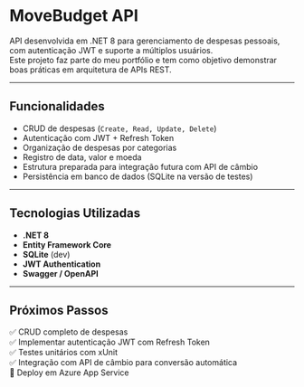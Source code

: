 # MoveBudget API

API desenvolvida em .NET 8 para gerenciamento de despesas pessoais, com autenticação JWT e suporte a múltiplos usuários.  
Este projeto faz parte do meu portfólio e tem como objetivo demonstrar boas práticas em arquitetura de APIs REST.

---

## Funcionalidades

- CRUD de despesas (`Create, Read, Update, Delete`)
- Autenticação com JWT + Refresh Token
- Organização de despesas por categorias
- Registro de data, valor e moeda
- Estrutura preparada para integração futura com API de câmbio
- Persistência em banco de dados (SQLite na versão de testes)

---

## Tecnologias Utilizadas

- **.NET 8**  
- **Entity Framework Core**  
- **SQLite** (dev)  
- **JWT Authentication**  
- **Swagger / OpenAPI**

---

## Próximos Passos

✅ CRUD completo de despesas  
✅ Implementar autenticação JWT com Refresh Token  
✅ Testes unitários com xUnit  
✅ Integração com API de câmbio para conversão automática  
🔲 Deploy em Azure App Service  
